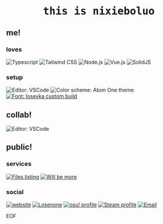 <h1 align="center"><samp>this is nixieboluo</samp></h1>

## me!

### loves

![Typescript](https://img.shields.io/badge/typescript-3178c6?style=for-the-badge&logo=typescript&logoColor=white)
![Tailwind CSS](https://img.shields.io/badge/tailwind%20css-38bdf8?style=for-the-badge&logo=tailwindcss&logoColor=white)
![Node.js](https://img.shields.io/badge/node.js-339933?style=for-the-badge&logo=nodedotjs&logoColor=white)
![Vue.js](https://img.shields.io/badge/vue-4fc08d?style=for-the-badge&logo=vuedotjs&logoColor=white)
![SolidJS](https://img.shields.io/badge/solidjs-2c4f7c?style=for-the-badge&logo=solid&logoColor=white)

### setup

![Editor: VSCode](https://img.shields.io/badge/editor-vscode-007acc?style=for-the-badge)
![Color scheme: Atom One theme](https://img.shields.io/badge/color-atom%20one-66595c?style=for-the-badge)
[![Font: Iosevka custom build](https://img.shields.io/badge/font-iosevka%20custom%20build-aadd00?style=for-the-badge)](https://gist.github.com/Nixieboluo/fec43fa40ca704f9b8178916f13f3a75)

## collab!

![Editor: VSCode](https://img.shields.io/badge/collab%20wanted...-555555?style=for-the-badge)

## public!

### services

[![Files listing](https://img.shields.io/badge/files%20listing-fe7d37?style=for-the-badge)](https://files.sagirii.me/)
[![Will be more](https://img.shields.io/badge/will%20be%20more...-555555?style=for-the-badge)](.)

### social

[![website](https://img.shields.io/badge/website-coming%20soon-0?style=for-the-badge&labelColor=cc3355&color=555555)](https://me.sagirii.me)
[![Losenone](https://img.shields.io/badge/losenone-join%20us-0?style=for-the-badge&labelColor=62b47a&color=555555)](https://www.losenone.cn)
[![osu! profile](https://img.shields.io/badge/osu!-std%26mania-0?style=for-the-badge&labelColor=ff66aa&color=555555&logo=osu!&logoColor=white)](https://osu.ppy.sh/users/19444807)
[![Steam profile](https://img.shields.io/badge/steam-just%20relax-0?style=for-the-badge&labelColor=00aeef&color=555555&logo=steam&logoColor=white)](https://steamcommunity.com/id/nixieboluo/)
[![Email](https://img.shields.io/badge/email-so%20formal-0?style=for-the-badge&labelColor=008cfc&color=555555&logo=mailgun&logoColor=white)](mailto:me@sagirii.me)

EOF
